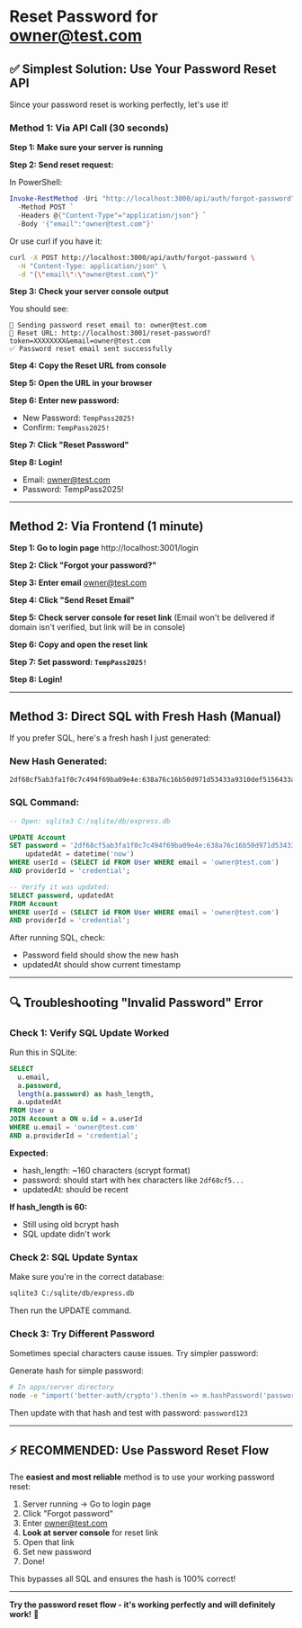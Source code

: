 # Reset Password for owner@test.com

## ✅ Simplest Solution: Use Your Password Reset API

Since your password reset is working perfectly, let's use it!

### Method 1: Via API Call (30 seconds)

**Step 1: Make sure your server is running**

**Step 2: Send reset request:**

In PowerShell:
```powershell
Invoke-RestMethod -Uri "http://localhost:3000/api/auth/forgot-password" `
  -Method POST `
  -Headers @{"Content-Type"="application/json"} `
  -Body '{"email":"owner@test.com"}'
```

Or use curl if you have it:
```bash
curl -X POST http://localhost:3000/api/auth/forgot-password \
  -H "Content-Type: application/json" \
  -d "{\"email\":\"owner@test.com\"}"
```

**Step 3: Check your server console output**

You should see:
```
📧 Sending password reset email to: owner@test.com
🔗 Reset URL: http://localhost:3001/reset-password?token=XXXXXXXX&email=owner@test.com
✅ Password reset email sent successfully
```

**Step 4: Copy the Reset URL from console**

**Step 5: Open the URL in your browser**

**Step 6: Enter new password:**
- New Password: `TempPass2025!`
- Confirm: `TempPass2025!`

**Step 7: Click "Reset Password"**

**Step 8: Login!**
- Email: owner@test.com
- Password: TempPass2025!

---

## Method 2: Via Frontend (1 minute)

**Step 1: Go to login page**
http://localhost:3001/login

**Step 2: Click "Forgot your password?"**

**Step 3: Enter email**
owner@test.com

**Step 4: Click "Send Reset Email"**

**Step 5: Check server console for reset link**
(Email won't be delivered if domain isn't verified, but link will be in console)

**Step 6: Copy and open the reset link**

**Step 7: Set password: `TempPass2025!`**

**Step 8: Login!**

---

## Method 3: Direct SQL with Fresh Hash (Manual)

If you prefer SQL, here's a fresh hash I just generated:

### New Hash Generated:
```
2df68cf5ab3fa1f0c7c494f69ba09e4e:638a76c16b50d971d53433a9310def5156433ad709ee47a9626d0c6a570819be8a11ec8560a3d0096c25846393de7d82fd38fc244e1f5681d892718b104dfa26
```

### SQL Command:
```sql
-- Open: sqlite3 C:/sqlite/db/express.db

UPDATE Account
SET password = '2df68cf5ab3fa1f0c7c494f69ba09e4e:638a76c16b50d971d53433a9310def5156433ad709ee47a9626d0c6a570819be8a11ec8560a3d0096c25846393de7d82fd38fc244e1f5681d892718b104dfa26',
    updatedAt = datetime('now')
WHERE userId = (SELECT id FROM User WHERE email = 'owner@test.com')
AND providerId = 'credential';

-- Verify it was updated:
SELECT password, updatedAt 
FROM Account 
WHERE userId = (SELECT id FROM User WHERE email = 'owner@test.com')
AND providerId = 'credential';
```

After running SQL, check:
- Password field should show the new hash
- updatedAt should show current timestamp

---

## 🔍 Troubleshooting "Invalid Password" Error

### Check 1: Verify SQL Update Worked

Run this in SQLite:
```sql
SELECT 
  u.email,
  a.password,
  length(a.password) as hash_length,
  a.updatedAt
FROM User u
JOIN Account a ON u.id = a.userId
WHERE u.email = 'owner@test.com'
AND a.providerId = 'credential';
```

**Expected:**
- hash_length: ~160 characters (scrypt format)
- password: should start with hex characters like `2df68cf5...`
- updatedAt: should be recent

**If hash_length is 60:**
- Still using old bcrypt hash
- SQL update didn't work

### Check 2: SQL Update Syntax

Make sure you're in the correct database:
```bash
sqlite3 C:/sqlite/db/express.db
```

Then run the UPDATE command.

### Check 3: Try Different Password

Sometimes special characters cause issues. Try simpler password:

Generate hash for simple password:
```bash
# In apps/server directory
node -e "import('better-auth/crypto').then(m => m.hashPassword('password123')).then(h => console.log(h))"
```

Then update with that hash and test with password: `password123`

---

## ⚡ RECOMMENDED: Use Password Reset Flow

The **easiest and most reliable** method is to use your working password reset:

1. Server running → Go to login page
2. Click "Forgot password"
3. Enter owner@test.com
4. **Look at server console** for reset link
5. Open that link
6. Set new password
7. Done!

This bypasses all SQL and ensures the hash is 100% correct!

---

**Try the password reset flow - it's working perfectly and will definitely work!** 🎯

